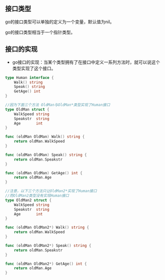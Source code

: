 ## 接口类型

go的接口类型可以单独的定义为一个变量，默认值为nil。

go的接口类型相当于一个指针类型。



## 接口的实现

* go接口的实现：当某个类型拥有了在接口中定义一系列方法时，就可以说这个类型实现了这个接口。

```go
type Human interface {
	Walk() string
	Speak() string
	GetAge() int
}

//因为下面三个方法 OldMan与OldMan*类型实现了Human接口
type OldMan struct {
	WalkSpeed string
	Speakstr  string
	Age       int
}

func (oldMan OldMan) Walk() string {
	return oldMan.WalkSpeed
}

func (oldMan OldMan) Speak() string {
	return oldMan.Speakstr
}

func (oldMan OldMan) GetAge() int {
	return oldMan.Age
}

//注意，以下三个方法只让OldMan2*实现了Human接口
//而OldMan2类型没有实现Human接口
type OldMan2 struct {
	WalkSpeed string
	Speakstr  string
	Age       int
}

func (oldMan OldMan2*) Walk() string {
	return oldMan.WalkSpeed
}

func (oldMan OldMan2*) Speak() string {
	return oldMan.Speakstr
}

func (oldMan OldMan2*) GetAge() int {
	return oldMan.Age
}
```

